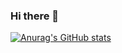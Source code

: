 ### Hi there 👋
[![Anurag's GitHub stats](https://github-readme-stats.vercel.app/api?username=ryan-neubs&count_private=true)](https://github.com/anuraghazra/github-readme-stats)
